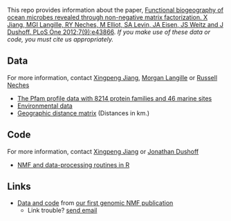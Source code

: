 This repo provides information about the paper, [Functional biogeography of ocean microbes revealed through non-negative matrix factorization. X Jiang, MGI Langille, RY Neches, M Elliot, SA Levin, JA Eisen, JS Weitz and J Dushoff. PLoS One 2012;7(9):e43866](https://www.ncbi.nlm.nih.gov/pubmed/23049741).  _If you make use of these data or code, you must cite us appropriately._

## Data

For more information, contact [Xingpeng Jiang](mailto:xingpengjiang@gmail.com), [Morgan Langille](mailto:morgan.g.i.langille@gmail.com) or
[Russell Neches](mailto:ryneches@gmail.com)

* [The Pfam profile data with 8214 protein families and 46 marine sites](profile.csv)
* [Environmental data](environmental.csv)
* [Geographic distance matrix](Geodist.csv) (Distances in km.)

## Code

For more information, contact
[Xingpeng Jiang](mailto:xingpengjiang@gmail.com) or
[Jonathan Dushoff](mailto:dushoff@mcmaster.ca)

* [NMF and data-processing routines in R](NMF.R)

## Links

* [Data and code](http://lalashan.mcmaster.ca/theobio/projects/index.php/NMF) from [our first genomic NMF publication](https://link.springer.com/article/10.1007/s00285-011-0428-2)
	* Link trouble? [send email](mailto:dushoff@mcmaster.ca)
